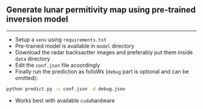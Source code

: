## Generate lunar permitivity map using pre-trained inversion model

---

- Setup a `venv` using `requirements.txt`
- Pre-trained model is available in `model` directory
- Download the radar backsactter images and preferably put them inside `data` directory
- Edit the `conf.json` file acoordingly
- Finally run the prediction as folloWs (`debug` part is optional and can be omitted):

```bash
python predict.py -c conf.json -d debug.json
```

- Works best with available `cuda`hardware